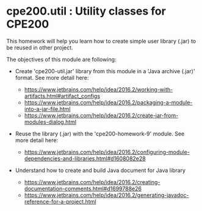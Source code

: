 # cpe200.util : Utility classes for CPE200

This homework will help you learn how to create simple user library (.jar) to be reused in other project.

The objectives of this module are following:
* Create 'cpe200-util.jar' library from this module in a 'Java archive (.jar)' format. See more detail here:
    * https://www.jetbrains.com/help/idea/2016.2/working-with-artifacts.html#artifact_configs
    * https://www.jetbrains.com/help/idea/2016.2/packaging-a-module-into-a-jar-file.html
    * https://www.jetbrains.com/help/idea/2016.2/create-jar-from-modules-dialog.html

* Reuse the library (.jar) with the 'cpe200-homework-9' module. See more detail here:
    * https://www.jetbrains.com/help/idea/2016.2/configuring-module-dependencies-and-libraries.html#d1608082e28
    
* Understand how to create and build Java document for Java library
    * https://www.jetbrains.com/help/idea/2016.2/creating-documentation-comments.html#d1699788e26
    * https://www.jetbrains.com/help/idea/2016.2/generating-javadoc-reference-for-a-project.html
    
